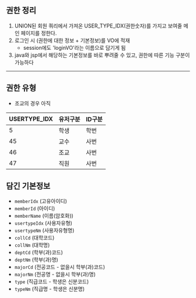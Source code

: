

## 권한 정리

1. UNION된 회원 쿼리에서 가져온 USER_TYPE_IDX(권한숫자)를 가지고 보여줄 메인 페이지를 정한다.  
2. 로그인 시 (권한에 대한 정보 + 기본정보)를 VO에 적재
	- session에도 'loginVO'라는 이름으로 담기게 됨 
3. java와 jsp에서 해당하는 기본정보를 바로 뿌려줄 수 있고, 권한에 따른 기능 구분이 가능하다
---

## 권한 유형
- 조교의 경우 아직 

| USERTYPE_IDX | 유저구분 | ID구분 |
|--------------|----------|--------|
| 5            | 학생     | 학번   |
| 45           | 교수     | 사번   |
| 46           | 조교     | 사번   |
| 47           | 직원     | 사번   |


## 담긴 기본정보

- `memberIdx` (고유아이디)
- `memberId` (아이디)
- `memberName` (이름(암호화))
- `usertypeIdx` (사용자유형)
- `usertypeNm` (사용자유형명)
- `collCd` (대학코드)
- `collNm` (대학명)
- `deptCd` (학부(과)코드)
- `deptNm` (학부(과)명)
- `majorCd` (전공코드 - 없을시 학부(과)코드)
- `majorNm` (전공명 - 없을시 학부(과)명)
- `type` (직급코드 - 학생은 신분코드)
- `typeNm` (직급명 - 학생은 신분명)
